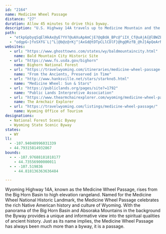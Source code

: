 ```yaml
---
id: "2164"
name: Medicine Wheel Passage
distance: "27"
duration: Allow 45 minutes to drive this byway.
description: "U.S. Highway 14A travels up to Medicine Mountain and the Medicine Wheel National Historic Landmark.  Medicine Wheel Passage offers spectacular mountain views as well as a glimpse into Native American history. "
path:
  - "etkpGpbyqSqElHkAx@yE?YV?@uAXuApAmCjE?@qBdA_BPc@^iIX_Cf@uAjA{@lBWZEDa@dCu@hCgCvBkCrAuApBa@rIy@lF_A`E_DjDQEw@~@kBXqDEkByF{@eAiCSiA^oBrAiCr@{IXoAOEO[?u@s@s@qCuAoPwAsI[i@uA?[xHm@`D}@nByAxAsCnA_@jBPlEKpCe@z@y@j@w@FuAv@UfA?~BrH~KrGtL`HpPbArDf@`Fv@l@n@[RkDe@gDgBeH}AiJC_EfBf@x@~AbC~JjBrC|Dv@jB`A|@dCX`CPbFYfC_@rA_CxC[dD`@zCp@vAvDx@xCxAt@x@PjBKlBaElCqDrEKrEvAzMb@rAl@h@~AETsAUmEJyAfAkBz@CRTBr@"
  - "odgpG~}foSXfG`L|^L|@b@z@rKj^|AxGd@tDTpCLlCDlF}@hg@RzfB_@hJ}ApQeArNCfIXtE|Ibz@lA`JlBrJzIv^hAfGx@hHTlDTlHXhJJlHVb|@J`G\\rGf@zG`Ijw@|@dH~AtI~Mdk@xA|DlBhDjB`CvC`CjFdCtQrHvCtBh[d[hFdGzFlJpBxDnAzCxAhFfCdQnCzMv@bKtAbL|Hdj@RlBHdCDlCGrFa@tEy@fFiAzEoNns@i@xB{@hCgChGqErH}JtNkL`M_AnAgCrEoAlCcAxCoDnMsAjGWhBWhEC`CH~CbA|ODpBIfFKrBSbBgBdJ{@zCwD~LyAvCmG~LcOpViFfKoBlGgAxGQxCDdMNdEElC]`Iq@rDcAxDqFxY_@vF^vQh@lJ?tEYrEe@dEiAnEqHvPiBbDaFpLy@dDyAtIuAhPYxGC~ENzFb@lBhBlGrBzFbDrKlB`IrBnNrDfMd@~B?fBSlBsE~XEvATfEbArDrDzKB`BO|Bc@`B}DzLmBrD_V|V_ItHw^zZiBhA}YlIaJ~BaA^yAz@oCdCuMzMiA`AaIjIye@zd@_NfNaCtDuCvFsh@nkAuP|_@o_@vbAgB|FuAxGu@fF{@`KQrECrEFnGbBtWxApPxBnZn@rUBfZFfB|@fHvClLXbCZrF?bCM|CiEnYo@zF_@tJC~DRxGRnChA~It@tD|BlI`Nlb@tZhaAh@`A~AvE~@lBtAzBpC~ClUbTbB`CtBdGlGx^RrB?rC_@vBUr@]r@cAfAq@^gC^o@EwF_B}BJu@^s@dAg@~AMlA?zBTbBrDhIfBdDn@t@x@d@nPfGx@l@dArBhArDRbDI`BmAfLeAdMUdAm@vBk@fA{GlJi@fC"
websites:
  - url: "https://www.ghosttowns.com/states/wy/baldmountaincity.html"
    name: Bald Mountain City Historic Site
  - url: "https://www.fs.usda.gov/bighorn"
    name: Bighorn National Forest
  - url: "https://travelwyoming.com/itineraries/medicine-wheel-passage-scenic-byway/"
    name: "From the Ancients, Preserved in Time"
  - url: "http://www.hanksville.net/stars/starkno5.html"
    name: "Medicine Wheel: Sun & Stars"
  - url: "https://publiclands.org/pages/site?=1792"
    name: "Public Lands Interpretive Association"
  - url: "https://www.thearmchairexplorer.com/wyoming/medicine-wheel-passage.php"
    name: The Armchair Explorer
  - url: "https://travelwyoming.com/listings/medicine-wheel-passage/"
    name: Wyoming Office of Tourism
designations:
  - National Forest Scenic Byway
  - Wyoming State Scenic Byway
states:
  - WY
ll:
  - -107.94040996031339
  - 44.79315814932867
bounds:
  - - -107.97688181818177
    - 44.73556900000011
  - - -107.519836
    - 44.818136363636484

---
```


<p>Wyoming Highway 14A, known as the Medicine Wheel Passage, rises from the Big Horn Basin to high elevation rangeland.  Named for the Medicine Wheel National Historic Landmark, the Medicine Wheel Passage celebrates the rich Native American history and culture of Wyoming.  With the panorama of the Big Horn Basin and Absoraka Mountains in the background the Byway provides a unique and informative view into the spiritual qualities of ancient history.  Just as its name implies, the Medicine Wheel Passage has always been much more than a byway, it is a passage.</p>
